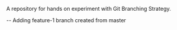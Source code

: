A repository for hands on experiment with Git Branching Strategy.

-- Adding feature-1 branch created from master
